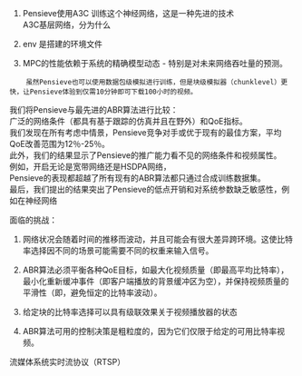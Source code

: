 1. Pensieve使用A3C 训练这个神经网络，这是一种先进的技术  
    A3C基层网络，分为什么


1. env 是搭建的环境文件

1. MPC的性能依赖于系统的精确模型动态 - 特别是对未来网络吞吐量的预测。

```
    虽然Pensieve也可以使用数据包级模拟进行训练，但是块级模拟器（chunklevel）更快，让Pensieve体验到仅需10分钟即可下载100小时的视频。
```


我们将Pensieve与最先进的ABR算法进行比较：  
广泛的网络条件（都具有基于跟踪的仿真并且在野外）和QoE指标。  
我们发现在所有考虑中情景，Pensieve竞争对手或优于现有的最佳方案，平均QoE改善范围为12％-25％。  
此外，我们的结果显示了Pensieve的推广能力看不见的网络条件和视频属性。  
例如，开启无论是宽带网络还是HSDPA网络，  
Pensieve的表现都超越了所有现有的ABR算法都只通过合成训练数据集。  
最后，我们提出的结果突出了Pensieve的低点开销和对系统参数缺乏敏感性，例如在神经网络


面临的挑战：
1. 网络状况会随着时间的推移而波动，并且可能会有很大差异跨环境。这使比特率选择因不同的场景可能需要不同的权重来输入信号。

2. ABR算法必须平衡各种QoE目标，如最大化视频质量（即最高平均比特率），最小化重新缓冲事件（即客户端播放的背景缓冲区为空），并保持视频质量的平滑性（即，避免恒定的比特率波动）。

3. 给定块的比特率选择可以具有级联效果关于视频播放器的状态

4. ABR算法可用的控制决策是粗粒度的，因为它们仅限于给定的可用比特率视频。



流媒体系统实时流协议（RTSP）




